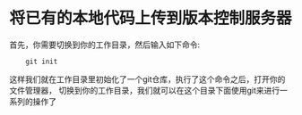 # 将已有的本地代码上传到版本控制服务器



首先，你需要切换到你的工作目录，然后输入如下命令:  

        git init

这样我们就在工作目录里初始化了一个git仓库，执行了这个命令之后，打开你的文件管理器， 切换到你的工作目录，我们就可以在这个目录下面使用git来进行一系列的操作了